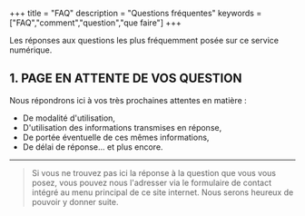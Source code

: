 +++
title = "FAQ"
description = "Questions fréquentes"
keywords = ["FAQ","comment","question","que faire"]
+++

Les réponses aux questions les plus fréquemment posée sur ce service numérique.

## 1. PAGE EN ATTENTE DE VOS QUESTION

Nous répondrons ici à vos très prochaines attentes en matière :

* De modalité d'utilisation,
* D'utilisation des informations transmises en réponse,
* De portée éventuelle de ces mêmes informations,
* De délai de réponse... et plus encore.

---

> Si vous ne trouvez pas ici la réponse à la question que vous vous posez, vous pouvez nous l'adresser via le formulaire de contact intégré au menu principal de ce site internet. Nous serons heureux de pouvoir y donner suite.
